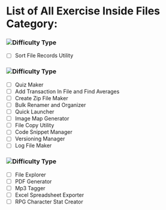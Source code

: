# List of All Exercise Inside Files Category:

### ![Difficulty Type](https://img.shields.io/badge/Difficulty-Beginner-green.svg)

- [ ] Sort File Records Utility 

### ![Difficulty Type](https://img.shields.io/badge/Difficulty-Intermediate-orange.svg)

- [ ] Quiz Maker
- [ ] Add Transaction In File and Find Averages 
- [ ] Create Zip File Maker 
- [ ] Bulk Renamer and Organizer  
- [ ] Quick Launcher 
- [ ] Image Map Generator 
- [ ] File Copy Utility 
- [ ] Code Snippet Manager 
- [ ] Versioning Manager 
- [ ] Log File Maker 

### ![Difficulty Type](https://img.shields.io/badge/Difficulty-expert-red.svg)

- [ ] File Explorer 
- [ ] PDF Generator 
- [ ] Mp3 Tagger 
- [ ] Excel Spreadsheet Exporter 
- [ ] RPG Character Stat Creator 
